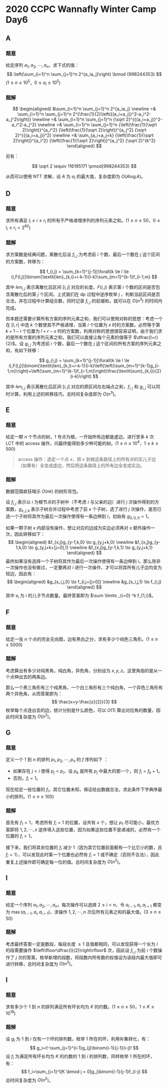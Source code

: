 # 2020 CCPC Wannafly Winter Camp Day6

## **A**

### 题意

给定序列 $a_1,a_2,\cdots,a_n$，求下式的值：
$$
\left(\sum_{i=1}^n \sum_{j=1}^n 2^{a_ia_j}\right) \bmod {998244353}
$$
($1 \le n \le 10^5$，$0 \le a_i \le 10^5$)

### 题解

$$
\begin{aligned}
&\sum_{i=1}^n \sum_{j=1}^n 2^{a_ia_j} \newline
=& \sum_{i=1}^n \sum_{j=1}^n 2^{\frac{1}{2}\left({(a_i+a_j)}^2-a_i^2-a_j^2\right)} \newline
=& \sum_{i=1}^n \sum_{j=1}^n {\sqrt 2}^{{(a_i+a_j)}^2-a_i^2-a_j^2} \newline
=& \sum_{i=1}^n \sum_{j=1}^n {\left(\frac{1}{\sqrt 2}\right)}^{a_i^2} {\left(\frac{1}{\sqrt 2}\right)}^{a_j^2} {\sqrt 2}^{{(a_i+a_j)}^2} \newline
=& \sum_{a_i+a_j=k} {\left(\frac{1}{\sqrt 2}\right)}^{a_i^2} {\left(\frac{1}{\sqrt 2}\right)}^{a_j^2} {\sqrt 2}^{k^2}
\end{aligned}
$$

另有：

$$
\sqrt 2 \equiv 116195171 \pmod{998244353}
$$

从而可以使用 NTT 求解，设 $A$ 为 $a_i$ 的最大值，复杂度即为 $O(A \log A)$。

## **D**

### 题意

求所有满足 $l_i \le i \le r_i$ 的所有不严格递增序列的序列元素之和。($1 \le n \le 50$，$0 \le l_i \le r_i < 2^{60}$)

### 题解

求方案数是经典问题，离散化后设 $f_{i,j}$ 为考虑前 $i$ 个数，最后一个数在 $j$ 这个区间的方案数，转移为：

$$
f_{i,j} = \sum_{k=1}^{j-1}[\forall(k \le l \le i),F(l,j)]\binom{\textit{len}_{k,i}+i-k-1}{i-k}\sum_{m=1}^{k-1}f_{i-1,m}
$$

其中 $\textit{len}_{i,j}$ 表示离散化后区间 $[i,j]$ 对应的长度，$F(i,j)$ 表示第 $i$ 个数的区间是否包含离散化后的第 $j$ 个区间。上式我们在 dp 过程中逆序枚举 $j$ ，判断当前区间是否合法，并在过程中计算组合数，同时记录 $f_{i,j}$ 的前缀和，就可以在 $O(n^3)$ 的时间内完成。

但本题还需要计算所有方案的序列元素之和，我们可以使用对称的思想：考虑一个在 $[l,r]$ 中选 $k$ 个数使其不严格递增，当第 $i$ 个位置为 $x$ 时的方案数，必然等于第 $k+1-i$ 个位置为 $l+r-x$ 时的方案数，利用对称的思想很容易证明，由于我们求的是所有方案的序列元素之和，我们可以直接让每个元素的值等于 $\dfrac{l+r}{2}$。设 $g_{i,j}$ 为考虑前 $i$ 个数，最后一个数在 $j$ 这个区间的所有方案的序列元素之和，有如下转移：

$$
g_{i,j} = \sum_{k=1}^{j-1}[\forall(k \le l \le i),F(l,j)]\binom{\textit{len}_{k,i}+i-k-1}{i-k}\left(\left(\sum_{m=1}^{k-1}g_{i-1,m}\right)+\left(\sum_{m=1}^{k-1}f_{i-1,m}\right)\frac{\textit{sum}_{k,i}}{2}(i-k)\right)
$$

其中 $\textit{len}_{i,j}$ 表示离散化后区间 $[i,j]$ 对应的原区间左右端点之和，$f_{i,j}$ 和 $g_{i,j}$ 可以同时计算，利用上述的转移技巧，总时间复杂度即为 $O(n^3)$。

## **E**

### 题意

给定一颗 $n$ 个节点的树，$1$ 号点为根，一开始所有边都是虚边，进行至多 $k$ 次 LCT 中的 access 操作，问最终能得到多少种可能的树。($1 \le n \le 10^4$，$1 \le k \le 500$)

> access 操作：选定一个点 $x$，把 $x$ 到根这条路径上的所有点的实儿子边（如果有）全变成虚边，然后把这条路径上的所有边全变成实边。

### 题解

数据范围疯狂暗示 $O(nk)$ 的树形背包。

设 $f_{i,j}$ 表示以 $i$ 为根节点的子树中（不考虑 $i$ 与父亲的边）进行 $j$ 次操作得到的方案数，$g_{x,j,k}$ 表示子树合并过程中考虑了前 $x$ 个子树，选了进行 $j$ 次操作，是否已选一个子树将其作为最后一次操作使得有一条边伸到 $i$，初始有 $g_{0,0,0} = 1$。

如果一颗子树 $x$ 内部没有操作，想让对应的边成为实边必须再对 $x$ 额外操作一次，因此转移如下：
$$
\begin{aligned}
&f_{x,j}g_{y-1,k,0} \to g_{y,j+k,0} \newline
&f_{x,j}g_{y-1,k,0} \to g_{y,j+k+[j=0],1} \newline
&f_{x,j}g_{y-1,k,1} \to g_{y,j+k,1}
\end{aligned}
$$
最终如果没有选择一个子树将其作为最后一次操作使得有一条边伸到 $i$，那么除非一次操作也没有做过，一定要再对 $i$ 进行一次操作，才可以将其所有儿子边均变为轻边，因此有：
$$
\begin{aligned}
&g_{s_i,j,0} \to f_{i,j+[j>0]} \newline
&g_{s_i,j,1} \to f_{i,j}
\end{aligned}
$$
其中 $s_i$ 为 $i$ 的儿子节点数量。最终答案即为  $\sum \limits _{i=0} ^k f_{1,i}$。

## **F**

### 题意

给定一张 $n$ 个点的完全无向图，边有黑白之分，求有多少个纯色三角形。($1 \le n \le 5000$)

### 题解

考虑算出有多少对纯黑角，纯白角，异色角，分别设为 $x,y,z$。这里角指的是从一个点伸出去的两条边。

那么一个黑三角形有三个纯黑角，一个白三角形有三个纯白角，一个异色三角形有两个异色角，从而答案即为：
$$
\frac{x+y-\frac{z}{2}}{3}
$$
枚举每个点连出去的边，统计分别是什么颜色，可以 $O(1)$ 算出对应角的数量，因此时间复杂度为 $O(n^2)$。

## **G**

### 题意

定义一个 $1$ 到 $n$ 的排列 $p_1,p_2,\cdots,p_n$ 的 $f$ 序列如下 ：

- 如果存在 $j < i$ 使得 $p_j < p_i$，设 $p_k$ 是所有 $p_j$ 中最大的那一个，则 $f_i = f_k + 1$。
- 否则，$f_i = 1$。

现在给定一些位置的 $f_i$，其它位置未知，保证给出数据合法，求此条件下字典序最小的排列。($1 \le n \le 100$)

### 题解

首先有 $f_1 = 1$，考虑所有 $f_i=1$ 的位置，设共有 $x$ 个，想让 $p_1$ 尽可能小，最优方案即将 $1,2,\cdots,x$ 逆序填入这些位置，因为如果这些位置不是递减的，必然有一个位置的 $f_i > 1$。

接下来，我们将其余位置的 $f_i$ 减少 $1$（因为其它位置前面都有一个比它小的数，且 $f_i=1$），可以发现此时第一个位置也必然有 $f_i=1$ 或不确定（否则不合法），因此重复上述操作即可确定每一位的值。总时间复杂度为 $O(n^2)$。

## **I**

### 题意

给定一个序列 $a_1,a_2,\cdots,a_n$，每次操作可以选择 $2 \le i < n$，令 $a_{i-1},a_i,a_{i+1}$ 都变为 $\max(a_{i-1},a_i,a_{i+1})$，求操作 $1,2,\cdots,n$ 次后所有元素之和的最大值。($3 \le n \le 50$)

### 题解

考虑最终答案一定是数段，每段长度 $\ge 1$ 且值都相同，可以发现获得一个长为 $l$ 的段需要操作 $\left\lfloor\dfrac{l}{2}\right\rfloor$ 次，因此设 $f_{i,j}$ 为前 $i$ 个数操作了 $j$ 次的答案，枚举新增的段数，将段数内所有数的权值设为该段内最大值即可进行转移，总时间复杂度为 $O(n^3)$。

## **I**

### 题意

求有多少个 $1$ 到 $n$ 的排列满足所有环长均为 $K$ 的约数。($1 \le n \le 50$，$1 \le K \le 10^{18}$)

### 题解

设 $g_i$ 为 $1$ 到 $i$ 仅有一个环的排列数，枚举 $1$ 所在的环，利用补集转化，有：
$$
g_i=i!-\sum_{j=1}^{i-1}g_{j}\binom{i-1}{j-1}(i-j)!
$$
设 $f_i$ 为满足所有环长均为 $K$ 的约数的 $1$ 到 $i$ 的排列数，同样枚举 $1$ 所在的环，有：
$$
f_i=\sum_{j=1}^i[K \bmod j = 0]g_j\binom{i-1}{j-1}f_{i-j}
$$
总时间复杂度为 $O(n^2)$。